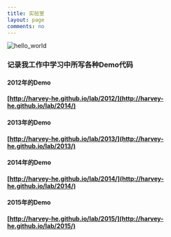 ```yaml
---
title: 实验室
layout: page
comments: no
---
```

![hello_world](https://f.cloud.github.com/assets/1904938/1071039/b4a08f7a-146b-11e3-9836-1b93af442de8.jpg)


### 记录我工作中学习中所写各种Demo代码

#### 2012年的Demo

#### [http://harvey-he.github.io/lab/2012/](http://harvey-he.github.io/lab/2014/)

#### 2013年的Demo

#### [http://harvey-he.github.io/lab/2013/](http://harvey-he.github.io/lab/2013/)  

#### 2014年的Demo

#### [http://harvey-he.github.io/lab/2014/](http://harvey-he.github.io/lab/2014/)

#### 2015年的Demo

#### [http://harvey-he.github.io/lab/2015/](http://harvey-he.github.io/lab/2015/)

